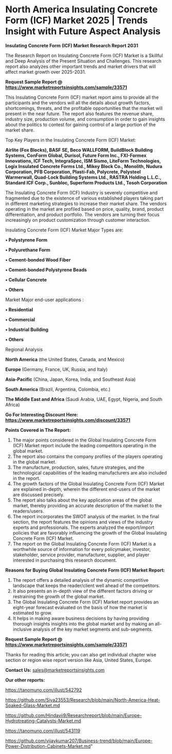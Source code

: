 # North America Insulating Concrete Form (ICF) Market 2025 | Trends Insight with Future Aspect Analysis

<strong>Insulating Concrete Form (ICF) Market Research Report 2031</strong>

The Research Report on Insulating Concrete Form (ICF) Market is a Skillful and Deep Analysis of the Present Situation and Challenges. This research report also analyzes other important trends and market drivers that will affect market growth over 2025-2031.

<strong>Request Sample Report @ <a href=https://www.marketreportsinsights.com/sample/33571>https://www.marketreportsinsights.com/sample/33571</a></strong>

This Insulating Concrete Form (ICF) market report aims to provide all the participants and the vendors will all the details about growth factors, shortcomings, threats, and the profitable opportunities that the market will present in the near future. The report also features the revenue share, industry size, production volume, and consumption in order to gain insights about the politics to contest for gaining control of a large portion of the market share.

Top Key Players in the Insulating Concrete Form (ICF) Market:

<strong>Airlite (Fox Blocks), BASF SE, Beco WALLFORM, BuildBlock Building Systems, ConForm Global, Durisol, Future Form Inc., FXI-Formex Innovations, ICF Tech, IntegraSpec, ISM Sismo, LiteForm Technologies, Logix Insulated Concrete Forms Ltd., Mikey Block Co., Monolith, Nudura Corporation, PFB Corporation, Plasti-Fab, Polycrete, Polysteel Warmerwall, Quad-Lock Building Systems Ltd., RASTRA Holding L.L.C., Standard ICF Corp., Sunbloc, Superform Products Ltd., Tosoh Corporation</strong>

The Insulating Concrete Form (ICF) Industry is severely competitive and fragmented due to the existence of various established players taking part in different marketing strategies to increase their market share. The vendors operating in the market are profiled based on price, quality, brand, product differentiation, and product portfolio. The vendors are turning their focus increasingly on product customization through customer interaction.

Insulating Concrete Form (ICF) Market Major Types are:

<strong>•  Polystyrene Form

•  Polyurethane Form

•  Cement-bonded Wood Fiber

•  Cement-bonded Polystyrene Beads

•  Cellular Concrete

•  Others</strong>

Market Major end-user applications :

<strong>•  Residential

•  Commercial

•  Industrial Building

•  Others</strong>

Regional Analysis

</u><strong><b>North America</b></strong> (the United States, Canada, and Mexico)

<strong><b>Europe </b></strong>(Germany, France, UK, Russia, and Italy)

<strong><b>Asia-Pacific</b></strong> (China, Japan, Korea, India, and Southeast Asia)

<strong><b>South America</b></strong> (Brazil, Argentina, Colombia, etc.)

<strong><b>The Middle East and Africa</b></strong> (Saudi Arabia, UAE, Egypt, Nigeria, and South Africa)

<strong>Go For Interesting Discount Here: <a href=https://www.marketreportsinsights.com/discount/33571>https://www.marketreportsinsights.com/discount/33571</a></strong>

<strong>Points Covered in The Report:</strong>
<ol>
  <li>The major points considered in the Global Insulating Concrete Form (ICF) Market report include the leading competitors operating in the global market.</li>
  <li>The report also contains the company profiles of the players operating in the global market.</li>
  <li>The manufacture, production, sales, future strategies, and the technological capabilities of the leading manufacturers are also included in the report.</li>
  <li>The growth factors of the Global Insulating Concrete Form (ICF) Market are explained in-depth, wherein the different end-users of the market are discussed precisely.</li>
  <li>The report also talks about the key application areas of the global market, thereby providing an accurate description of the market to the readers/users.</li>
  <li>The report incorporates the SWOT analysis of the market. In the final section, the report features the opinions and views of the industry experts and professionals. The experts analyzed the export/import policies that are favorably influencing the growth of the Global Insulating Concrete Form (ICF) Market.</li>
  <li>The report on the Global Insulating Concrete Form (ICF) Market is a worthwhile source of information for every policymaker, investor, stakeholder, service provider, manufacturer, supplier, and player interested in purchasing this research document.</li>
</ol>
<strong>Reasons for Buying Global Insulating Concrete Form (ICF) Market Report:</strong>

<ol>
  <li>The report offers a detailed analysis of the dynamic competitive landscape that keeps the reader/client well ahead of the competitors.</li>
  <li>It also presents an in-depth view of the different factors driving or restraining the growth of the global market.</li>
  <li>The Global Insulating Concrete Form (ICF) Market report provides an eight-year forecast evaluated on the basis of how the market is estimated to grow.</li>
  <li>It helps in making aware business decisions by having providing thorough insights insights into the global market and by making an all-inclusive analysis of the key market segments and sub-segments.</li>
</ol>
<strong>Request Sample Report @ <a href=https://www.marketreportsinsights.com/sample/33571>https://www.marketreportsinsights.com/sample/33571</a></strong>


Thanks for reading this article; you can also get individual chapter wise section or region wise report version like Asia, United States, Europe.

<strong>Contact Us:</strong>
sales@marketreportsinsights.com

<strong>Our other reports:</strong>

<a href=https://tanomuno.com/illust/542792>https://tanomuno.com/illust/542792</a>

<a href=https://github.com/Siya23553/Research/blob/main/North-America-Heat-Soaked-Glass-Market.md>https://github.com/Siya23553/Research/blob/main/North-America-Heat-Soaked-Glass-Market.md</a>

<a href=https://github.com/Hindavii9/Researchreport/blob/main/Europe-Hydrotreating-Catalysts-Market.md>https://github.com/Hindavii9/Researchreport/blob/main/Europe-Hydrotreating-Catalysts-Market.md</a>

<a href=https://tanomuno.com/illust/543119>https://tanomuno.com/illust/543119</a>

<a href=https://github.com/vijaykumar207/Business-trend/blob/main/Europe-Power-Distribution-Cabinets-Market.md>https://github.com/vijaykumar207/Business-trend/blob/main/Europe-Power-Distribution-Cabinets-Market.md</a>"
